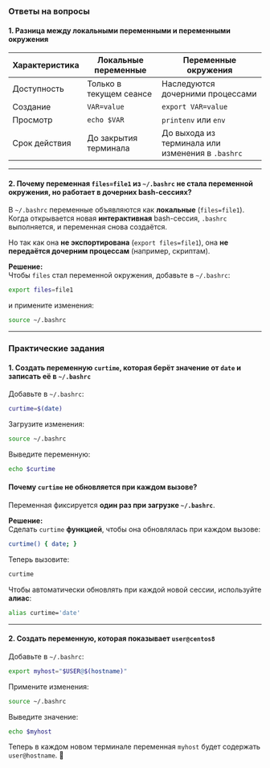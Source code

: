 ### **Ответы на вопросы**  

#### **1. Разница между локальными переменными и переменными окружения**  
| **Характеристика**        | **Локальные переменные** | **Переменные окружения** |
|---------------------------|-------------------------|--------------------------|
| Доступность              | Только в текущем сеансе  | Наследуются дочерними процессами |
| Создание                 | `VAR=value`             | `export VAR=value` |
| Просмотр                 | `echo $VAR`             | `printenv` или `env` |
| Срок действия            | До закрытия терминала   | До выхода из терминала или изменения в `.bashrc` |

---

#### **2. Почему переменная `files=file1` из `~/.bashrc` не стала переменной окружения, но работает в дочерних bash-сессиях?**  
В `~/.bashrc` переменные объявляются как **локальные** (`files=file1`).  
Когда открывается новая **интерактивная** bash-сессия, `.bashrc` выполняется, и переменная снова создаётся.  

Но так как она **не экспортирована** (`export files=file1`), она **не передаётся дочерним процессам** (например, скриптам).  

**Решение:**  
Чтобы `files` стал переменной окружения, добавьте в `~/.bashrc`:  
```bash
export files=file1
```
и примените изменения:  
```bash
source ~/.bashrc
```

---

### **Практические задания**  

#### **1. Создать переменную `curtime`, которая берёт значение от `date` и записать её в `~/.bashrc`**  
Добавьте в `~/.bashrc`:  
```bash
curtime=$(date)
```
Загрузите изменения:  
```bash
source ~/.bashrc
```
Выведите переменную:  
```bash
echo $curtime
```
#### **Почему `curtime` не обновляется при каждом вызове?**  
Переменная фиксируется **один раз при загрузке `~/.bashrc`**.  

**Решение:**  
Сделать `curtime` **функцией**, чтобы она обновлялась при каждом вызове:  
```bash
curtime() { date; }
```
Теперь вызовите:  
```bash
curtime
```
Чтобы автоматически обновлять при каждой новой сессии, используйте **алиас**:  
```bash
alias curtime='date'
```

---

#### **2. Создать переменную, которая показывает `user@centos8`**  
Добавьте в `~/.bashrc`:  
```bash
export myhost="$USER@$(hostname)"
```
Примените изменения:  
```bash
source ~/.bashrc
```
Выведите значение:  
```bash
echo $myhost
```
Теперь в каждом новом терминале переменная `myhost` будет содержать `user@hostname`. 🚀